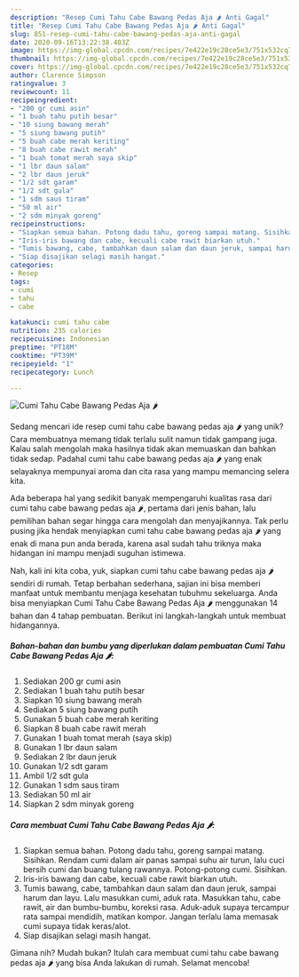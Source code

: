 ```yaml
---
description: "Resep Cumi Tahu Cabe Bawang Pedas Aja 🌶 Anti Gagal"
title: "Resep Cumi Tahu Cabe Bawang Pedas Aja 🌶 Anti Gagal"
slug: 851-resep-cumi-tahu-cabe-bawang-pedas-aja-anti-gagal
date: 2020-09-16T13:22:38.403Z
image: https://img-global.cpcdn.com/recipes/7e422e19c28ce5e3/751x532cq70/cumi-tahu-cabe-bawang-pedas-aja-🌶-foto-resep-utama.jpg
thumbnail: https://img-global.cpcdn.com/recipes/7e422e19c28ce5e3/751x532cq70/cumi-tahu-cabe-bawang-pedas-aja-🌶-foto-resep-utama.jpg
cover: https://img-global.cpcdn.com/recipes/7e422e19c28ce5e3/751x532cq70/cumi-tahu-cabe-bawang-pedas-aja-🌶-foto-resep-utama.jpg
author: Clarence Simpson
ratingvalue: 3
reviewcount: 11
recipeingredient:
- "200 gr cumi asin"
- "1 buah tahu putih besar"
- "10 siung bawang merah"
- "5 siung bawang putih"
- "5 buah cabe merah keriting"
- "8 buah cabe rawit merah"
- "1 buah tomat merah saya skip"
- "1 lbr daun salam"
- "2 lbr daun jeruk"
- "1/2 sdt garam"
- "1/2 sdt gula"
- "1 sdm saus tiram"
- "50 ml air"
- "2 sdm minyak goreng"
recipeinstructions:
- "Siapkan semua bahan. Potong dadu tahu, goreng sampai matang. Sisihkan. Rendam cumi dalam air panas sampai suhu air turun, lalu cuci bersih cumi dan buang tulang rawannya. Potong-potong cumi. Sisihkan."
- "Iris-iris bawang dan cabe, kecuali cabe rawit biarkan utuh."
- "Tumis bawang, cabe, tambahkan daun salam dan daun jeruk, sampai harum dan layu. Lalu masukkan cumi, aduk rata. Masukkan tahu, cabe rawit, air dan bumbu-bumbu, koreksi rasa. Aduk-aduk supaya tercampur rata sampai mendidih, matikan kompor. Jangan terlalu lama memasak cumi supaya tidak keras/alot."
- "Siap disajikan selagi masih hangat."
categories:
- Resep
tags:
- cumi
- tahu
- cabe

katakunci: cumi tahu cabe 
nutrition: 235 calories
recipecuisine: Indonesian
preptime: "PT18M"
cooktime: "PT39M"
recipeyield: "1"
recipecategory: Lunch

---
```



![Cumi Tahu Cabe Bawang Pedas Aja 🌶](https://img-global.cpcdn.com/recipes/7e422e19c28ce5e3/751x532cq70/cumi-tahu-cabe-bawang-pedas-aja-🌶-foto-resep-utama.jpg)

Sedang mencari ide resep cumi tahu cabe bawang pedas aja 🌶 yang unik? Cara membuatnya memang tidak terlalu sulit namun tidak gampang juga. Kalau salah mengolah maka hasilnya tidak akan memuaskan dan bahkan tidak sedap. Padahal cumi tahu cabe bawang pedas aja 🌶 yang enak selayaknya mempunyai aroma dan cita rasa yang mampu memancing selera kita.



Ada beberapa hal yang sedikit banyak mempengaruhi kualitas rasa dari cumi tahu cabe bawang pedas aja 🌶, pertama dari jenis bahan, lalu pemilihan bahan segar hingga cara mengolah dan menyajikannya. Tak perlu pusing jika hendak menyiapkan cumi tahu cabe bawang pedas aja 🌶 yang enak di mana pun anda berada, karena asal sudah tahu triknya maka hidangan ini mampu menjadi suguhan istimewa.


Nah, kali ini kita coba, yuk, siapkan cumi tahu cabe bawang pedas aja 🌶 sendiri di rumah. Tetap berbahan sederhana, sajian ini bisa memberi manfaat untuk membantu menjaga kesehatan tubuhmu sekeluarga. Anda bisa menyiapkan Cumi Tahu Cabe Bawang Pedas Aja 🌶 menggunakan 14 bahan dan 4 tahap pembuatan. Berikut ini langkah-langkah untuk membuat hidangannya.

<!--inarticleads1-->

##### Bahan-bahan dan bumbu yang diperlukan dalam pembuatan Cumi Tahu Cabe Bawang Pedas Aja 🌶:

1. Sediakan 200 gr cumi asin
1. Sediakan 1 buah tahu putih besar
1. Siapkan 10 siung bawang merah
1. Sediakan 5 siung bawang putih
1. Gunakan 5 buah cabe merah keriting
1. Siapkan 8 buah cabe rawit merah
1. Gunakan 1 buah tomat merah (saya skip)
1. Gunakan 1 lbr daun salam
1. Sediakan 2 lbr daun jeruk
1. Gunakan 1/2 sdt garam
1. Ambil 1/2 sdt gula
1. Gunakan 1 sdm saus tiram
1. Sediakan 50 ml air
1. Siapkan 2 sdm minyak goreng




<!--inarticleads2-->

##### Cara membuat Cumi Tahu Cabe Bawang Pedas Aja 🌶:

1. Siapkan semua bahan. Potong dadu tahu, goreng sampai matang. Sisihkan. Rendam cumi dalam air panas sampai suhu air turun, lalu cuci bersih cumi dan buang tulang rawannya. Potong-potong cumi. Sisihkan.
1. Iris-iris bawang dan cabe, kecuali cabe rawit biarkan utuh.
1. Tumis bawang, cabe, tambahkan daun salam dan daun jeruk, sampai harum dan layu. Lalu masukkan cumi, aduk rata. Masukkan tahu, cabe rawit, air dan bumbu-bumbu, koreksi rasa. Aduk-aduk supaya tercampur rata sampai mendidih, matikan kompor. Jangan terlalu lama memasak cumi supaya tidak keras/alot.
1. Siap disajikan selagi masih hangat.




Gimana nih? Mudah bukan? Itulah cara membuat cumi tahu cabe bawang pedas aja 🌶 yang bisa Anda lakukan di rumah. Selamat mencoba!
